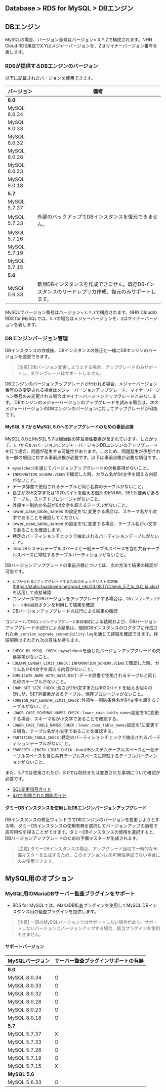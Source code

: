 ## Database > RDS for MySQL > DBエンジン

## DBエンジン
MySQLの場合、バージョン番号はバージョン= X.Y.Zで構成されます。NHN Cloud RDS用語でX.Yはメジャーバージョンを、Zはマイナーバージョン番号を表します。


### RDSが提供するDBエンジンのバージョン

以下に記載されたバージョンを使用できます。

| バージョン        | 備考                                                     |
|--------------|-----------------------------------------------------------|
| <strong>8.0</strong> ||
| MySQL 8.0.34 |                                                           | 
| MySQL 8.0.33 |                                                           |
| MySQL 8.0.32 |                                                           | 
| MySQL 8.0.28 |                                                           | 
| MySQL 8.0.23 |                                                           |
| MySQL 8.0.18 |                                                           |
| <strong>5.7</strong> ||
| MySQL 5.7.37 |                                                           |
| MySQL 5.7.33 | 外部のバックアップでDBインスタンスを復元できません。                   |
| MySQL 5.7.26 |                                                           |
| MySQL 5.7.19 |                                                           |
| MySQL 5.7.15 |                                                           |
| <strong>5.6</strong> ||
| MySQL 5.6.33 | 新規DBインスタンスを作成できません。既存DBインスタンスのリードレプリカ作成、復元のみサポートします。 |

MySQLでバージョン番号はバージョン= `X.Y.Z`で構成されます。NHN CloudのRDS for MySQLでは、`X.Y`の場合はメジャーバージョンを、`Z`はマイナーバージョンを表します。

### DBエンジンバージョン管理
DBインスタンスの作成後、DBインスタンスの修正と一緒にDBエンジンのバージョンを変更できます。

> [注意]
> DBバージョン変更しようとする場合、アップグレードのみサポートし、ダウングレードはサポートしません。

DBエンジンのバージョンアップグレードが行われる場合、メジャーバージョン番号のみ変更される場合はメジャーバージョンアップグレード、マイナーバージョン番号のみ変更される場合はマイナーバージョンアップグレードとみなします。
DBエンジンのメジャーバージョンのアップグレードを試みる場合は、次のメジャーバージョンのDBエンジンのバージョンに対してアップグレードが可能です。

#### MySQL 5.7からMySQL 8.0へのアップグレードのための事前点検

MySQL 8.0とMySQL 5.7は相当数の非互換性要素が含まれています。したがって、`5.7`から`8.0`バージョンにメジャーバージョンDBエンジンのアップグレードを行う場合、問題が発生する可能性があります。このため、問題発生が予想される一部の項目に対する事前点検が必要です。以下は事前点検が必要な項目です。

- `mysqlcheck`を通じてバージョンアップグレードの欠格事項がないこと。
- `INFORMATION_SCHEMA.VIEWS`で確認した時、カラム名が64文字を超える内容がないこと。
- データ辞書で使用されるテーブルと同じ名称のテーブルがないこと。
- 長さが255文字または1020バイトを超える個別のENUM、SET列要素があるテーブル、ストアドプロシージャがないこと。
- 外部キー制約の名前が64文字を超えるテーブルがないこと。
- lower_case_table_names`の設定を1に変更する場合は、スキーマ名が小文字であることを確認してください。
- lower_case_table_names`の設定を1に変更する場合、テーブル名が小文字であることを確認します。
- 特定のパーティションチェックで抽出されるパーティションテーブルがないこと。
- InnoDBシステムテーブルスペースと一般テーブルスペースを含む共有テーブルスペースに常駐するテーブルパーティションがないこと。

DBバージョンアップグレードの事前点検については、次の方法で結果の確認が可能です。
- `5.7から8.0にアップグレードするためのチェックリストの詳細`(https://static.toastoven.net/prod_rds/23.08.17/Check_5.7_to_8.0_ja.xlsx)を活用して直接確認
- コンソールでDBバージョンをアップグレードする場合は、`DBエンジンアップグレード事前確認`ボタンを利用して結果を確認
- DBバージョンアップグレードの試行による結果の確認

コンソールで`DBエンジンアップグレード事前確認`による結果および、DBバージョンアップグレードの試行による結果は、個別DBインスタンスのログタブに作成された`db_version_upgrade_compatibility.log`を通じて詳細を確認できます。詳細項目はそれぞれ次の意味を持ちます。
- `CHECK_BY_MYSQL_CHECK` : `mysqlcheck`を通じたバージョンアップグレードの欠格事項がないこと。
- `COLUMN_LENGHT_LIMIT_CHECK` : `INFORMATION_SCHEMA.VIEWS`で確認した時、カラム名が64文字を超える内容がないこと。
- `DUPLICATE_NAME_WITH_DATA_DICT` :データ辞書で使用されるテーブルと同じ名称のテーブルがないこと。
- `ENUM_SET_SIZE_CHECK` :長さが255文字または1020バイトを超える個々のENUM、SET列要素があるテーブル、保存プロシージャがないこと。
- `FOREIGN_KEY_LENGTH_LIMIT_CHECK` :外部キー制約条件名が64文字を超えるテーブルがないこと。
- `LOWER_CASE_SCHEMAS_NAMES_CHECK` : `lower_case_table_names`設定を1に変更する場合、スキーマ名が小文字であることを確認する。
- `LOWER_CASE_TABLE_NAMES_CHECK` : `lower_case_table_names`設定を1に変更する場合、テーブル名が小文字であることを確認する。
- `PARTITION_TABLE_CHECK` :特定のパーティションチェックで抽出されるパーティションテーブルがないこと。
- `PROPERTY_LENGTH_LIMIT_CHECK` : InnoDBシステムテーブルスペースと一般テーブルスペースを含む共有テーブルスペースに常駐するテーブルパーティションがないこと。

また、5.7では使用されたが、8.0では削除または変更された事項について確認が必要です。
- [SQL変更項目ガイド](https://dev.mysql.com/doc/refman/8.0/en/upgrading-from-previous-series.html#upgrade-sql-changes)
- [8.0で削除された機能ガイド](https://dev.mysql.com/doc/refman/8.0/en/mysql-nutshell.html#mysql-nutshell-removals)



#### ダミーDBインスタンスを使用したDBエンジンバージョンアップグレード

DBインスタンスの修正ウィンドウでDBエンジンのバージョンを変更しようとする時、ダミーDBインスタンスの使用有無を選択してバージョンアップの過程で高可用性を得ることができます。ダミーDBインスタンスの使用を選択すると、DBバージョンアップグレードのための予備マスターが生成されます。

> [注意]
> ダミーDBインスタンスの場合、アップグレード過程で一時的な予備マスターを生成するため、このオプションは高可用性構成でない場合にのみ使用できます。


## MySQL用のオプション

### MySQL用のMariaDBサーバー監査プラグインをサポート

- RDS for MySQLでは、MariaDB監査プラグインを使用してMySQL DBインスタンス用の監査プラグインを提供します。 

> [注意]
> 一部のMySQLバージョンではサポートしない場合があり、サポートしないバージョンにバージョンアップする場合、該当プラグインを使用できません。

#### サポートバージョン
| MySQLバージョン | サーバー監査プラグインサポートの有無 |
| --- | --- |
| <strong>8.0</strong> ||
| MySQL 8.0.34 |O| 
| MySQL 8.0.33 |O| 
| MySQL 8.0.32 |O| 
| MySQL 8.0.28 |O| 
| MySQL 8.0.23 |O|
| MySQL 8.0.18 |O|
| <strong>5.7</strong> ||
| MySQL 5.7.37 |X|
| MySQL 5.7.33 |O|
| MySQL 5.7.26 |O|
| MySQL 5.7.19 |O|
| MySQL 5.7.15 |X|
| <strong>MySQL 5.6</strong> ||
| MySQL 5.6.33 |O|
